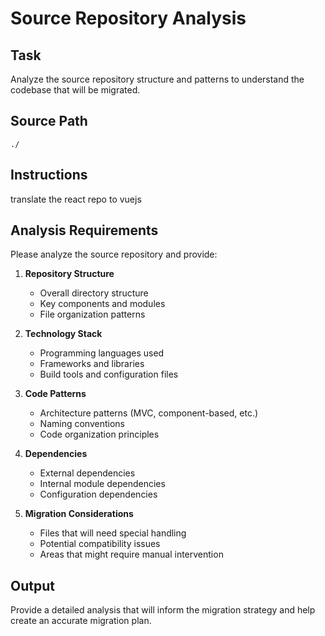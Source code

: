 # Source Repository Analysis

## Task
Analyze the source repository structure and patterns to understand the codebase that will be migrated.

## Source Path
`./`

## Instructions
translate the react repo to vuejs


## Analysis Requirements
Please analyze the source repository and provide:

1. **Repository Structure**
   - Overall directory structure
   - Key components and modules
   - File organization patterns

2. **Technology Stack**
   - Programming languages used
   - Frameworks and libraries
   - Build tools and configuration files

3. **Code Patterns**
   - Architecture patterns (MVC, component-based, etc.)
   - Naming conventions
   - Code organization principles

4. **Dependencies**
   - External dependencies
   - Internal module dependencies
   - Configuration dependencies

5. **Migration Considerations**
   - Files that will need special handling
   - Potential compatibility issues
   - Areas that might require manual intervention

## Output
Provide a detailed analysis that will inform the migration strategy and help create an accurate migration plan.
